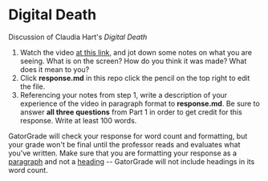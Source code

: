 # Digital Death
Discussion of Claudia Hart's <em>Digital Death</em>

1. Watch the video [at this link](https://vimeo.com/93401443), and jot down some notes on what you are seeing. What is on the screen? How do you think it was made? What does it mean to you?
2. Click <b>response.md</b> in this repo click the pencil on the top right to edit the file. 
3. Referencing your notes from step 1, write a description of your experience of the video in paragraph format to <b>response.md</b>. Be sure to answer <b>all three questions</b> from Part 1 in order to get credit for this response. Write at least 100 words.  

GatorGrade will check your response for word count and formatting, but your grade won't be final until the professor reads and evaluates what you've written. 
Make sure that you are formatting your response as a [paragraph](https://docs.github.com/en/get-started/writing-on-github/getting-started-with-writing-and-formatting-on-github/basic-writing-and-formatting-syntax#paragraphs) and not a [heading](https://docs.github.com/en/get-started/writing-on-github/getting-started-with-writing-and-formatting-on-github/basic-writing-and-formatting-syntax#headings) -- GatorGrade will not include headings in its word count. 

